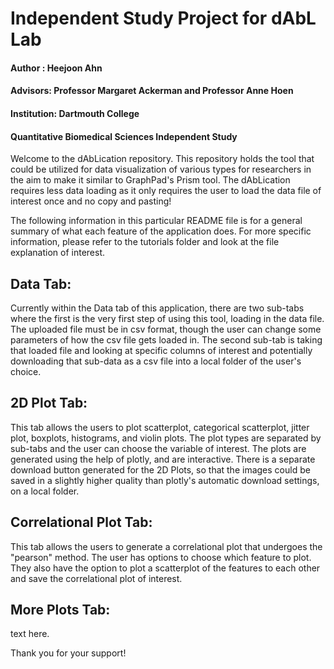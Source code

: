 # Independent Study Project for dAbL Lab
#### Author : Heejoon Ahn
#### Advisors: Professor Margaret Ackerman and Professor Anne Hoen
#### Institution: Dartmouth College
#### Quantitative Biomedical Sciences Independent Study

Welcome to the dAbLication repository. This repository holds the tool that could be utilized for data visualization of various types for researchers in the aim to make it similar to GraphPad's Prism tool. The dAbLication requires less data loading as it only requires the user to load the data file of interest once and no copy and pasting! 

The following information in this particular README file is for a general summary of what each feature of the application does. For more specific information, please refer to the tutorials folder and look at the file explanation of interest. 

## Data Tab:

Currently within the Data tab of this application, there are two sub-tabs where the first is the very first step of using this tool, loading in the data file. The uploaded file must be in csv format, though the user can change some parameters of how the csv file gets loaded in. The second sub-tab is taking that loaded file and looking at specific columns of interest and potentially downloading that sub-data as a csv file into a local folder of the user's choice.

## 2D Plot Tab:

This tab allows the users to plot scatterplot, categorical scatterplot, jitter plot, boxplots, histograms, and violin plots. The plot types are separated by sub-tabs and the user can choose the variable of interest. The plots are generated using the help of plotly, and are interactive. There is a separate download button generated for the 2D Plots, so that the images could be saved in a slightly higher quality than plotly's automatic download settings, on a local folder. 

## Correlational Plot Tab:

This tab allows the users to generate a correlational plot that undergoes the "pearson" method. The user has options to choose which feature to plot. They also have the option to plot a scatterplot of the features to each other and save the correlational plot of interest.

## More Plots Tab:

text here.

Thank you for your support!
